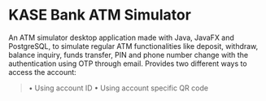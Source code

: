 # KASE Bank ATM Simulator

An ATM simulator desktop application made with Java, JavaFX and PostgreSQL, to simulate regular ATM functionalities like deposit, withdraw, balance inquiry, funds transfer, PIN and phone number change with the authentication using OTP through email.
Provides two different ways to access the account:
> • Using account ID
> • Using account specific QR code
